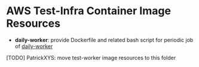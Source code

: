 # AWS Test-Infra Container Image Resources

* **daily-worker**: provide Dockerfile and related bash script for periodic job of [daily-worker](../aws/GitOps/clusters/optional-test-infra-daily-worker/namespaces/prow/config.yaml)

[TODO] PatrickXYS: move test-worker image resources to this folder